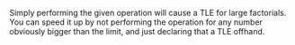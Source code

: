 Simply performing the given operation will cause a TLE for large factorials. You can speed it up by not performing the operation for any number obviously bigger than the limit, and just declaring that a TLE offhand.

